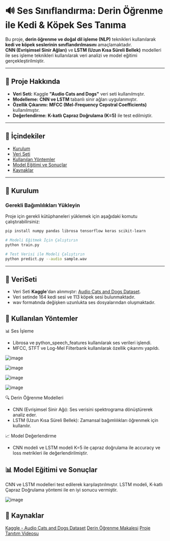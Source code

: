 # 🔊 Ses Sınıflandırma: Derin Öğrenme ile Kedi & Köpek Ses Tanıma

Bu proje, **derin öğrenme ve doğal dil işleme (NLP)** teknikleri kullanılarak **kedi ve köpek seslerinin sınıflandırılmasını** amaçlamaktadır.  
**CNN (Evrişimsel Sinir Ağları)** ve **LSTM (Uzun Kısa Süreli Bellek)** modelleri ile ses işleme teknikleri kullanılarak veri analizi ve model eğitimi gerçekleştirilmiştir.

---

## 🚀 Proje Hakkında
- **Veri Seti:** Kaggle **"Audio Cats and Dogs"** veri seti kullanılmıştır.
- **Modelleme:** **CNN ve LSTM** tabanlı sinir ağları uygulanmıştır.
- **Özellik Çıkarımı:** **MFCC (Mel-Frequency Cepstral Coefficients)** kullanılmıştır.
- **Değerlendirme:** **K-katlı Çapraz Doğrulama (K=5)** ile test edilmiştir.

---

## 📂 İçindekiler
- [Kurulum](#kurulum)
- [Veri Seti](#veri-seti)
- [Kullanılan Yöntemler](#kullanılan-yöntemler)
- [Model Eğitimi ve Sonuçlar](#model-eğitimi-ve-sonuçlar)
- [Kaynaklar](#kaynaklar)

---

## 📌 Kurulum

### Gerekli Bağımlılıkları Yükleyin
Proje için gerekli kütüphaneleri yüklemek için aşağıdaki komutu çalıştırabilirsiniz:

```bash
pip install numpy pandas librosa tensorflow keras scikit-learn

# Modeli Eğitmek İçin Çalıştırın
python train.py

# Test Verisi ile Modeli Çalıştırın
python predict.py --audio sample.wav
```

---

## 🎵 VeriSeti

- Veri Seti **Kaggle**'dan alınmıştır: [Audio Cats and Dogs Dataset](https://www.kaggle.com/datasets/mmoreaux/audio-cats-and-dogs/data). 
- Veri setinde 164 kedi sesi ve 113 köpek sesi bulunmaktadır.
- wav formatında değişken uzunlukta ses dosyalarından oluşmaktadır.

## 🧠 Kullanılan Yöntemler

📊 Ses İşleme
- Librosa ve python_speech_features kullanılarak ses verileri işlendi.
- MFCC, STFT ve Log-Mel Filterbank kullanılarak özellik çıkarımı yapıldı.

![image](https://github.com/user-attachments/assets/acf62121-7500-4f0a-bde7-903cd6d3559d)

![image](https://github.com/user-attachments/assets/1cdd7195-55ed-42e7-8dde-dedbb9e03da5)

![image](https://github.com/user-attachments/assets/219e8ea4-1d36-491e-9a49-f16b02c28409)

![image](https://github.com/user-attachments/assets/04ff88a4-4bff-4bf9-ab01-97f23dddda0b)


🔍 Derin Öğrenme Modelleri
- CNN (Evrişimsel Sinir Ağı): Ses verisini spektrograma dönüştürerek analiz eder.
- LSTM (Uzun Kısa Süreli Bellek): Zamansal bağımlılıkları öğrenmek için kullanılır.


📈 Model Değerlendirme
- CNN modeli ve LSTM modeli K=5 ile çapraz doğrulama ile accuracy ve loss metrikleri ile değerlendirilmiştir.
  

## 📊 Model Eğitimi ve Sonuçlar
CNN ve LSTM modelleri test edilerek karşılaştırılmıştır.
LSTM modeli, K-katlı Çapraz Doğrulama yöntemi ile en iyi sonucu vermiştir.

![image](https://github.com/user-attachments/assets/0c9da81e-a8bb-4369-9bbf-7cef60ce62c8)

## 📜 Kaynaklar
[Kaggle - Audio Cats and Dogs Dataset](https://www.kaggle.com/datasets/mmoreaux/audio-cats-and-dogs/data)
[Derin Öğrenme Makalesi](https://dergipark.org.tr/tr/download/article-file/2489965)
[Proje Tanıtım Videosu](https://dergipark.org.tr/tr/download/article-file/2489965)



